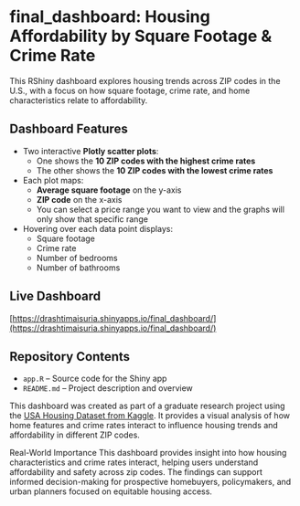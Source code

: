 # final_dashboard: Housing Affordability by Square Footage & Crime Rate

This RShiny dashboard explores housing trends across ZIP codes in the U.S., with a focus on how square footage, crime rate, and home characteristics relate to affordability.

## Dashboard Features

- Two interactive **Plotly scatter plots**:
  - One shows the **10 ZIP codes with the highest crime rates**
  - The other shows the **10 ZIP codes with the lowest crime rates**
- Each plot maps:
  - **Average square footage** on the y-axis
  - **ZIP code** on the x-axis
  - You can select a price range you want to view and the graphs will only show that specific range 
- Hovering over each data point displays:
  - Square footage
  - Crime rate
  - Number of bedrooms
  - Number of bathrooms

## Live Dashboard

[https://drashtimaisuria.shinyapps.io/final_dashboard/](https://drashtimaisuria.shinyapps.io/final_dashboard/)

## Repository Contents

- `app.R` – Source code for the Shiny app
- `README.md` – Project description and overview


This dashboard was created as part of a graduate research project using the [USA Housing Dataset from Kaggle](https://www.kaggle.com/datasets). It provides a visual analysis of how home features and crime rates interact to influence housing trends and affordability in different ZIP codes.

Real-World Importance
This dashboard provides insight into how housing characteristics and crime rates interact, helping users understand affordability and safety across zip codes. The findings can support informed decision-making for prospective homebuyers, policymakers, and urban planners focused on equitable housing access.
